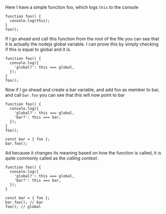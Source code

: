 Here I have a simple function foo, which logs `this` to the console

```
function foo() {
  console.log(this);
}
foo();
```
If I go ahead and call this function from the root of the file you can see that it is actually the nodejs global variable. I can prove this by simply checking if this is equal to global and it is.

```
function foo() {
  console.log({
    'global?': this === global,
  });
}
foo();
```

Now if I go ahead and create a bar variable, and add foo as member to bar, and call `bar.foo` you can see that this will now point to bar
```
function foo() {
  console.log({
    'global?': this === global,
    'bar?': this === bar,
  });
}
foo();

const bar = { foo };
bar.foo();
```

Ad because it changes its meaning based on how the function is called, it is quite commonly called as the *calling context*.

```
function foo() {
  console.log({
    'global?': this === global,
    'bar?': this === bar,
  });
}

const bar = { foo };
bar.foo(); // bar 
foo(); // global
```

